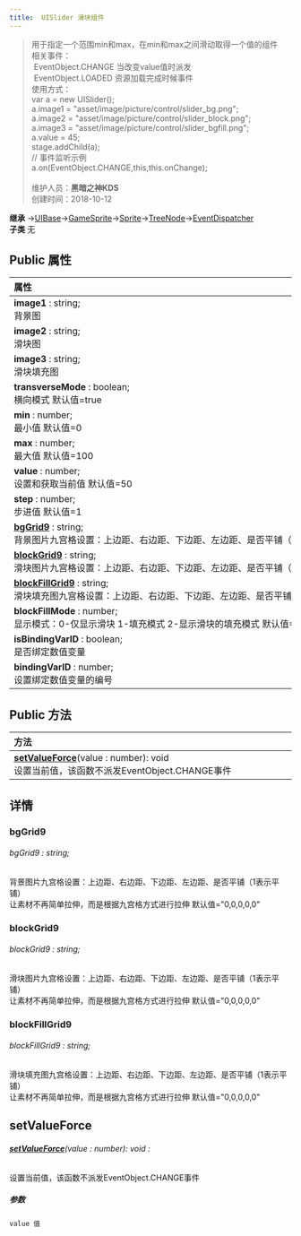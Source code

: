 ```yaml
---
title:  UISlider 滑块组件
---
```

>用于指定一个范围min和max，在min和max之间滑动取得一个值的组件<br>相关事件：<br>&nbsp;EventObject.CHANGE 当改变value值时派发<br>&nbsp;EventObject.LOADED 资源加载完成时候事件<br>使用方式：<br>var a = new UISlider();<br>a.image1 = "asset/image/picture/control/slider_bg.png";<br>a.image2 = "asset/image/picture/control/slider_block.png";<br>a.image3 = "asset/image/picture/control/slider_bgfill.png";<br>a.value = 45;<br>stage.addChild(a);<br>// 事件监听示例<br>a.on(EventObject.CHANGE,this,this.onChange);<br><br>
>维护人员：**黑暗之神KDS**  
>创建时间：2018-10-12

**继承**  →[UIBase](/zh_hans/library/2d/client/ui/uibase)→[GameSprite](/zh_hans/library/2d/client/gamesprite)→[Sprite](/zh_hans/library/2d/client/lib/sprite)→[TreeNode](/zh_hans/library/2d/client/lib/treenode)→[EventDispatcher](/zh_hans/library/2d/client/lib/eventdispatcher)<br>
**子类**  无<br>
## **Public 属性**
| <div style="width:1000px;text-align:left">属性</div>                                                                           |
| ------------------------------------------------------------------------------------------------------------------------------ |
| **image1** : string;<br>背景图                                                                                                 |
| **image2** : string;<br>滑块图                                                                                                 |
| **image3** : string;<br>滑块填充图                                                                                             |
| **transverseMode** : boolean;<br>横向模式 默认值=true                                                                          |
| **min** : number;<br>最小值 默认值=0                                                                                           |
| **max** : number;<br>最大值 默认值=100                                                                                         |
| **value** : number;<br>设置和获取当前值 默认值=50                                                                              |
| **step** : number;<br>步进值 默认值=1                                                                                          |
| **[bgGrid9](#bggrid9)** : string;<br>背景图片九宫格设置：上边距、右边距、下边距、左边距、是否平铺（1表示平铺）                 |
| **[blockGrid9](#blockgrid9)** : string;<br>滑块图片九宫格设置：上边距、右边距、下边距、左边距、是否平铺（1表示平铺）           |
| **[blockFillGrid9](#blockfillgrid9)** : string;<br>滑块填充图九宫格设置：上边距、右边距、下边距、左边距、是否平铺（1表示平铺） |
| **blockFillMode** : number;<br>显示模式：0-仅显示滑块 1-填充模式 2-显示滑块的填充模式 默认值=2                                 |
| **isBindingVarID** : boolean;<br>是否绑定数值变量                                                                              |
| **bindingVarID** : number;<br>设置绑定数值变量的编号                                                                           |

## Public 方法
| <div style="width:1000px;text-align:left" >方法</div>                                                       |
| ----------------------------------------------------------------------------------------------------------- |
| **[setValueForce](#setvalueforce)**(value : number): void<br>设置当前值，该函数不派发EventObject.CHANGE事件 |

## 详情

### bgGrid9
###### bgGrid9 : string;
背景图片九宫格设置：上边距、右边距、下边距、左边距、是否平铺（1表示平铺）<br>
让素材不再简单拉伸，而是根据九宫格方式进行拉伸 默认值="0,0,0,0,0"
### blockGrid9
###### blockGrid9 : string;
滑块图片九宫格设置：上边距、右边距、下边距、左边距、是否平铺（1表示平铺）<br>
让素材不再简单拉伸，而是根据九宫格方式进行拉伸 默认值="0,0,0,0,0"
### blockFillGrid9
###### blockFillGrid9 : string;
滑块填充图九宫格设置：上边距、右边距、下边距、左边距、是否平铺（1表示平铺）<br>
让素材不再简单拉伸，而是根据九宫格方式进行拉伸 默认值="0,0,0,0,0"


## setValueForce
###### **[setValueForce](#setvalueforce)**(value : number): void :
设置当前值，该函数不派发EventObject.CHANGE事件
##### 参数
	value 值





